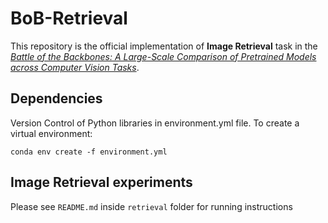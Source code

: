 # BoB-Retrieval

This repository is the official implementation of <strong>Image Retrieval</strong> task in the [*Battle of the Backbones: A Large-Scale Comparison of Pretrained Models across Computer Vision Tasks*](https://github.com/hsouri/Battle-of-the-Backbones).

## Dependencies

Version Control of Python libraries in environment.yml file. To create a virtual environment:
```
conda env create -f environment.yml
```
## Image Retrieval experiments

Please see `README.md` inside `retrieval` folder for running instructions